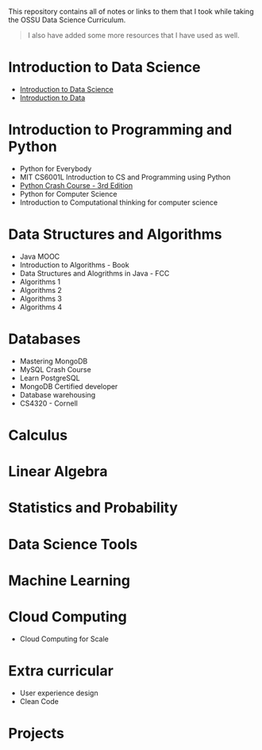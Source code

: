 This repository contains all of notes or links to them that I took while taking the OSSU Data Science Curriculum.

> I also have added some more resources that I have used as well.

# Introduction to Data Science

- [Introduction to Data Science](https://syedumaircodes.craft.me/2JODdhyoEd0jtL)
- [Introduction to Data](https://syedumaircodes.craft.me/0aG2Gn5eTXsPmX)

# Introduction to Programming and Python

- Python for Everybody
- MIT CS6001L Introduction to CS and Programming using Python
- [Python Crash Course - 3rd Edition](https://syedumaircodes.craft.me/0TmKEQW2HspeWp)
- Python for Computer Science
- Introduction to Computational thinking for computer science

# Data Structures and Algorithms

- Java MOOC
- Introduction to Algorithms - Book
- Data Structures and Alogrithms in Java - FCC
- Algorithms 1
- Algorithms 2
- Algorithms 3
- Algorithms 4

# Databases

- Mastering MongoDB
- MySQL Crash Course
- Learn PostgreSQL
- MongoDB Certified developer
- Database warehousing
- CS4320 - Cornell

# Calculus

# Linear Algebra

# Statistics and Probability

# Data Science Tools

# Machine Learning

# Cloud Computing

- Cloud Computing for Scale

# Extra curricular

- User experience design
- Clean Code

# Projects

